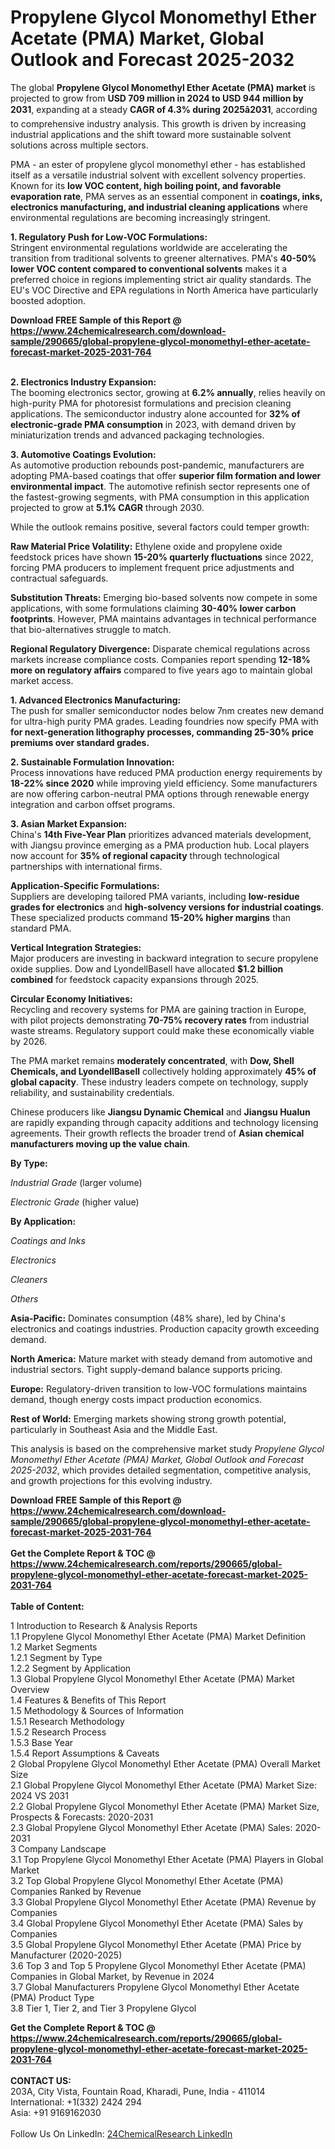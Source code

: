 <h1>Propylene Glycol Monomethyl Ether Acetate (PMA) Market, Global Outlook and Forecast 2025-2032</h1><p>The global <strong>Propylene Glycol Monomethyl Ether Acetate (PMA) market</strong> is projected to grow from <strong>USD 709 million in 2024 to USD 944 million by 2031</strong>, expanding at a steady <strong>CAGR of 4.3% during 2025â2031</strong>, according to comprehensive industry analysis. This growth is driven by increasing industrial applications and the shift toward more sustainable solvent solutions across multiple sectors.</p><p>PMA - an ester of propylene glycol monomethyl ether - has established itself as a versatile industrial solvent with excellent solvency properties. Known for its <strong>low VOC content, high boiling point, and favorable evaporation rate</strong>, PMA serves as an essential component in <strong>coatings, inks, electronics manufacturing, and industrial cleaning applications</strong> where environmental regulations are becoming increasingly stringent.</p><p><strong>1. Regulatory Push for Low-VOC Formulations:</strong><br>
Stringent environmental regulations worldwide are accelerating the transition from traditional solvents to greener alternatives. PMA's <strong>40-50% lower VOC content compared to conventional solvents</strong> makes it a preferred choice in regions implementing strict air quality standards. The EU's VOC Directive and EPA regulations in North America have particularly boosted adoption.</p><div><b>Download FREE Sample of this Report @ 
            <a href="https://www.24chemicalresearch.com/download-sample/290665/global-propylene-glycol-monomethyl-ether-acetate-forecast-market-2025-2031-764">
            https://www.24chemicalresearch.com/download-sample/290665/global-propylene-glycol-monomethyl-ether-acetate-forecast-market-2025-2031-764</a></b></div><br><p><strong>2. Electronics Industry Expansion:</strong><br>
The booming electronics sector, growing at <strong>6.2% annually</strong>, relies heavily on high-purity PMA for photoresist formulations and precision cleaning applications. The semiconductor industry alone accounted for <strong>32% of electronic-grade PMA consumption</strong> in 2023, with demand driven by miniaturization trends and advanced packaging technologies.</p><p><strong>3. Automotive Coatings Evolution:</strong><br>
As automotive production rebounds post-pandemic, manufacturers are adopting PMA-based coatings that offer <strong>superior film formation and lower environmental impact</strong>. The automotive refinish sector represents one of the fastest-growing segments, with PMA consumption in this application projected to grow at <strong>5.1% CAGR</strong> through 2030.</p><p>While the outlook remains positive, several factors could temper growth:</p><p><strong>Raw Material Price Volatility:</strong> Ethylene oxide and propylene oxide feedstock prices have shown <strong>15-20% quarterly fluctuations</strong> since 2022, forcing PMA producers to implement frequent price adjustments and contractual safeguards.</p><p><strong>Substitution Threats:</strong> Emerging bio-based solvents now compete in some applications, with some formulations claiming <strong>30-40% lower carbon footprints</strong>. However, PMA maintains advantages in technical performance that bio-alternatives struggle to match.</p><p><strong>Regional Regulatory Divergence:</strong> Disparate chemical regulations across markets increase compliance costs. Companies report spending <strong>12-18% more on regulatory affairs</strong> compared to five years ago to maintain global market access.</p><p><strong>1. Advanced Electronics Manufacturing:</strong><br>
The push for smaller semiconductor nodes below 7nm creates new demand for ultra-high purity PMA grades. Leading foundries now specify PMA with <strong> for next-generation lithography processes, commanding <strong>25-30% price premiums</strong> over standard grades.</strong></p><p><strong>2. Sustainable Formulation Innovation:</strong><br>
Process innovations have reduced PMA production energy requirements by <strong>18-22% since 2020</strong> while improving yield efficiency. Some manufacturers are now offering carbon-neutral PMA options through renewable energy integration and carbon offset programs.</p><p><strong>3. Asian Market Expansion:</strong><br>
China's <strong>14th Five-Year Plan</strong> prioritizes advanced materials development, with Jiangsu province emerging as a PMA production hub. Local players now account for <strong>35% of regional capacity</strong> through technological partnerships with international firms.</p><p><strong>Application-Specific Formulations:</strong><br>
	Suppliers are developing tailored PMA variants, including <strong>low-residue grades for electronics</strong> and <strong>high-solvency versions for industrial coatings</strong>. These specialized products command <strong>15-20% higher margins</strong> than standard PMA.</p><p><strong>Vertical Integration Strategies:</strong><br>
	Major producers are investing in backward integration to secure propylene oxide supplies. Dow and LyondellBasell have allocated <strong>$1.2 billion combined</strong> for feedstock capacity expansions through 2025.</p><p><strong>Circular Economy Initiatives:</strong><br>
	Recycling and recovery systems for PMA are gaining traction in Europe, with pilot projects demonstrating <strong>70-75% recovery rates</strong> from industrial waste streams. Regulatory support could make these economically viable by 2026.</p><p>The PMA market remains <strong>moderately concentrated</strong>, with <strong>Dow, Shell Chemicals, and LyondellBasell</strong> collectively holding approximately <strong>45% of global capacity</strong>. These industry leaders compete on technology, supply reliability, and sustainability credentials.</p><p>Chinese producers like <strong>Jiangsu Dynamic Chemical</strong> and <strong>Jiangsu Hualun</strong> are rapidly expanding through capacity additions and technology licensing agreements. Their growth reflects the broader trend of <strong>Asian chemical manufacturers moving up the value chain</strong>.</p><p><strong>By Type:</strong></p><p><em>Industrial Grade</em> (larger volume)</p><p><em>Electronic Grade</em> (higher value)</p><p><strong>By Application:</strong></p><p><em>Coatings and Inks</em></p><p><em>Electronics</em></p><p><em>Cleaners</em></p><p><em>Others</em></p><p><strong>Asia-Pacific:</strong> Dominates consumption (48% share), led by China's electronics and coatings industries. Production capacity growth exceeding demand.</p><p><strong>North America:</strong> Mature market with steady demand from automotive and industrial sectors. Tight supply-demand balance supports pricing.</p><p><strong>Europe:</strong> Regulatory-driven transition to low-VOC formulations maintains demand, though energy costs impact production economics.</p><p><strong>Rest of World:</strong> Emerging markets showing strong growth potential, particularly in Southeast Asia and the Middle East.</p><p>This analysis is based on the comprehensive market study <em>Propylene Glycol Monomethyl Ether Acetate (PMA) Market, Global Outlook and Forecast 2025-2032</em>, which provides detailed segmentation, competitive analysis, and growth projections for this evolving industry.</p><div><b>Download FREE Sample of this Report @ 
            <a href="https://www.24chemicalresearch.com/download-sample/290665/global-propylene-glycol-monomethyl-ether-acetate-forecast-market-2025-2031-764">
            https://www.24chemicalresearch.com/download-sample/290665/global-propylene-glycol-monomethyl-ether-acetate-forecast-market-2025-2031-764</a></b></div><br><div><b>Get the Complete Report & TOC @ 
            <a href="https://www.24chemicalresearch.com/reports/290665/global-propylene-glycol-monomethyl-ether-acetate-forecast-market-2025-2031-764">
            https://www.24chemicalresearch.com/reports/290665/global-propylene-glycol-monomethyl-ether-acetate-forecast-market-2025-2031-764</a></b></div><br>
            <b>Table of Content:</b><p>1 Introduction to Research & Analysis Reports<br />
 1.1 Propylene Glycol Monomethyl Ether Acetate (PMA) Market Definition<br />
 1.2 Market Segments<br />
 1.2.1 Segment by Type<br />
 1.2.2 Segment by Application<br />
 1.3 Global Propylene Glycol Monomethyl Ether Acetate (PMA) Market Overview<br />
 1.4 Features & Benefits of This Report<br />
 1.5 Methodology & Sources of Information<br />
 1.5.1 Research Methodology<br />
 1.5.2 Research Process<br />
 1.5.3 Base Year<br />
 1.5.4 Report Assumptions & Caveats<br />
2 Global Propylene Glycol Monomethyl Ether Acetate (PMA) Overall Market Size<br />
 2.1 Global Propylene Glycol Monomethyl Ether Acetate (PMA) Market Size: 2024 VS 2031<br />
 2.2 Global Propylene Glycol Monomethyl Ether Acetate (PMA) Market Size, Prospects & Forecasts: 2020-2031<br />
 2.3 Global Propylene Glycol Monomethyl Ether Acetate (PMA) Sales: 2020-2031<br />
3 Company Landscape<br />
 3.1 Top Propylene Glycol Monomethyl Ether Acetate (PMA) Players in Global Market<br />
 3.2 Top Global Propylene Glycol Monomethyl Ether Acetate (PMA) Companies Ranked by Revenue<br />
 3.3 Global Propylene Glycol Monomethyl Ether Acetate (PMA) Revenue by Companies<br />
 3.4 Global Propylene Glycol Monomethyl Ether Acetate (PMA) Sales by Companies<br />
 3.5 Global Propylene Glycol Monomethyl Ether Acetate (PMA) Price by Manufacturer (2020-2025)<br />
 3.6 Top 3 and Top 5 Propylene Glycol Monomethyl Ether Acetate (PMA) Companies in Global Market, by Revenue in 2024<br />
 3.7 Global Manufacturers Propylene Glycol Monomethyl Ether Acetate (PMA) Product Type<br />
 3.8 Tier 1, Tier 2, and Tier 3 Propylene Glycol </p><div><b>Get the Complete Report & TOC @ 
            <a href="https://www.24chemicalresearch.com/reports/290665/global-propylene-glycol-monomethyl-ether-acetate-forecast-market-2025-2031-764">
            https://www.24chemicalresearch.com/reports/290665/global-propylene-glycol-monomethyl-ether-acetate-forecast-market-2025-2031-764</a></b></div><br><b>CONTACT US:</b><br>
            203A, City Vista, Fountain Road, Kharadi, Pune, India - 411014<br>
            International: +1(332) 2424 294<br>
            Asia: +91 9169162030 <br><br>
            Follow Us On LinkedIn: <a href="https://www.linkedin.com/company/24chemicalresearch/">24ChemicalResearch LinkedIn</a>